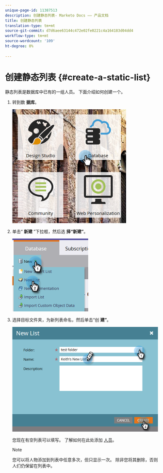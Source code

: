 ```yaml
---
unique-page-id: 11387513
description: 创建静态列表- Marketo Docs —— 产品文档
title: 创建静态列表
translation-type: tm+mt
source-git-commit: d7d6aee63144c472e02fe0221c4a164183d04dd4
workflow-type: tm+mt
source-wordcount: '109'
ht-degree: 0%

---
```



# 创建静态列表 {#create-a-static-list}

静态列表是数据库中已有的一组人员。 下面介绍如何创建一个。

1. 转到数 **据库**。

   ![](assets/db.png)

1. 单击“ **新建** ”下拉框，然后选 **择“新建”**。

   ![](assets/two.png)

1. 选择目标文件夹，为新列表命名，然后单击“创 **建”**。

   ![](assets/three.png)

   您现在有空列表可以填写。 了解如何在此处添加 [人员](http://docs.marketo.com/display/DOCS/Understanding+Static+Lists#UnderstandingStaticLists-WaystoAdd/RemoveLeadsfromaList)。

   >[!NOTE]
   >
   >您可以将人物添加到列表中任意多次，但只显示一次。 除非您将其删除，否则人们仍保留在列表中。

